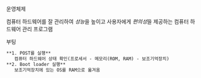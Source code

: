 운영체제

컴퓨터 하드웨어를 잘 관리하여 *성능*을 높이고 사용자에게 *편의성*을 제공하는 컴퓨터 하드웨어 관리 프로그램

부팅
```markdown
**1. POST를 실행**
   컴퓨터 하드웨어 상태 확인(프로세서 - 메모리(ROM, RAM) - 보조기억장치)
**2. Boot loader 실행**
   보조기억장치에 있는 OS를 RAM으로 옮겨옴
```
